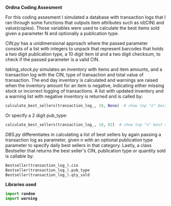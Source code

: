 <b>Ordina Coding Assesment</b>

For this coding assesment I simulated a database with transaction logs that I ran through some functions that outputs item attributes such as id(CIN) and value(copies). Those variables were used to calculate the best items sold given a parameter N and optionally a publication type.  

<i>CIN.py</i> has a unidimensional approach where the passed parameter consists of a list with integers to unpack that represent barcodes that holds a two digit publication type, a 10 digit item id and a two digit checksum, to check if the passed parameter is a valid CIN.

<i>taking_stock.py</i> simulates an inventory with items and item amounts, and a transaction log with the CIN, type of transaction and total value of transaction. The end day inventory is calculated and warnings are raised when the inventory amount for an item is negative, indicating either missing stock or incorrect logging of transactions. A list with updated inventory and a warning list with negative inventory is returned and is called by:
```Python
calculate_best_sellers(transaction_log_, 10, None)  # show top "n" best selling per "pub_type" from transaction log
```
Or specify a 2 digit pub_type:
```Python
calculate_best_sellers(transaction_log_, 10, 82)  # show top "n" best selling per "pub_type" from transaction log
```

<i>DBS.py</i> differentiates in calculating a list of best sellers by again passing a transaction log as parameter, given n with an optional publication type parameter to specify daily best sellers in that category. Lastly, a class Bestseller that returns the best seller's CIN, publication type or quantity sold is callable by:
```Python
Bestseller(transaction_log_).cin
Bestseller(transaction_log_).pub_type
Bestseller(transaction_log_).qty_sold 
```

<b> Libraries used <b>
```Python
import random
import warning
```
